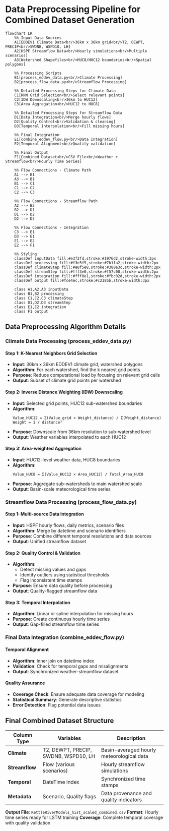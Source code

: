 # Data Preprocessing Pipeline for Combined Dataset Generation

```mermaid
flowchart LR
    %% Input Data Sources
    A1[EDDEV1 Climate Data<br/>36km x 36km grid<br/>T2, DEWPT, PRECIP<br/>SWDNB, WSPD10, LH]
    A2[HSPF Streamflow Data<br/>Hourly simulations<br/>Multiple scenarios]
    A3[Watershed Shapefiles<br/>HUC8/HUC12 boundaries<br/>Spatial polygons]
    
    %% Processing Scripts
    B1[process_eddev_data.py<br/>Climate Processing]
    B2[process_flow_data.py<br/>Streamflow Processing]
    
    %% Detailed Processing Steps for Climate Data
    C1[KNN Grid Selection<br/>Select relevant points]
    C2[IDW Downscaling<br/>36km to HUC12]
    C3[Area Aggregation<br/>HUC12 to HUC8]
    
    %% Detailed Processing Steps for Streamflow Data
    D1[Data Integration<br/>Merge hourly flows]
    D2[Quality Control<br/>Validation & cleaning]
    D3[Temporal Interpolation<br/>Fill missing hours]
    
    %% Final Integration
    E1[combine_eddev_flow.py<br/>Data Integration]
    E2[Temporal Alignment<br/>Quality validation]
    
    %% Final Output
    F1[Combined Dataset<br/>CSV File<br/>Weather + Streamflow<br/>Hourly Time Series]
    
    %% Flow Connections - Climate Path
    A1 --> B1
    A3 --> B1
    B1 --> C1
    C1 --> C2
    C2 --> C3
    
    %% Flow Connections - Streamflow Path
    A2 --> B2
    B2 --> D1
    D1 --> D2
    D2 --> D3
    
    %% Flow Connections - Integration
    C3 --> E1
    D3 --> E1
    E1 --> E2
    E2 --> F1
    
    %% Styling
    classDef inputData fill:#e3f2fd,stroke:#1976d2,stroke-width:2px
    classDef processing fill:#f3e5f5,stroke:#7b1fa2,stroke-width:2px
    classDef climateStep fill:#e8f5e8,stroke:#388e3c,stroke-width:2px
    classDef streamStep fill:#fff3e0,stroke:#f57c00,stroke-width:2px
    classDef integration fill:#fff8e1,stroke:#fbc02d,stroke-width:2px
    classDef output fill:#fce4ec,stroke:#c2185b,stroke-width:3px
    
    class A1,A2,A3 inputData
    class B1,B2 processing
    class C1,C2,C3 climateStep
    class D1,D2,D3 streamStep
    class E1,E2 integration
    class F1 output
```

## Data Preprocessing Algorithm Details

### Climate Data Processing (process_eddev_data.py)

#### Step 1: K-Nearest Neighbors Grid Selection
- **Input**: 36km x 36km EDDEV1 climate grid, watershed polygons
- **Algorithm**: For each watershed, find the k nearest grid points
- **Purpose**: Reduce computational load by focusing on relevant grid cells
- **Output**: Subset of climate grid points per watershed

#### Step 2: Inverse Distance Weighting (IDW) Downscaling
- **Input**: Selected grid points, HUC12 sub-watershed boundaries
- **Algorithm**: 
  ```
  Value_HUC12 = Σ(Value_grid × Weight_distance) / Σ(Weight_distance)
  Weight = 1 / distance²
  ```
- **Purpose**: Downscale from 36km resolution to sub-watershed level
- **Output**: Weather variables interpolated to each HUC12

#### Step 3: Area-weighted Aggregation
- **Input**: HUC12-level weather data, HUC8 boundaries
- **Algorithm**:
  ```
  Value_HUC8 = Σ(Value_HUC12 × Area_HUC12) / Total_Area_HUC8
  ```
- **Purpose**: Aggregate sub-watersheds to main watershed scale
- **Output**: Basin-scale meteorological time series

### Streamflow Data Processing (process_flow_data.py)

#### Step 1: Multi-source Data Integration
- **Input**: HSPF hourly flows, daily metrics, scenario files
- **Algorithm**: Merge by datetime and scenario identifiers
- **Purpose**: Combine different temporal resolutions and data sources
- **Output**: Unified streamflow dataset

#### Step 2: Quality Control & Validation
- **Algorithm**: 
  - Detect missing values and gaps
  - Identify outliers using statistical thresholds
  - Flag inconsistent time stamps
- **Purpose**: Ensure data quality before processing
- **Output**: Quality-flagged streamflow data

#### Step 3: Temporal Interpolation
- **Algorithm**: Linear or spline interpolation for missing hours
- **Purpose**: Create continuous hourly time series
- **Output**: Gap-filled streamflow time series

### Final Data Integration (combine_eddev_flow.py)

#### Temporal Alignment
- **Algorithm**: Inner join on datetime index
- **Validation**: Check for temporal gaps and misalignments
- **Output**: Synchronized weather-streamflow dataset

#### Quality Assurance
- **Coverage Check**: Ensure adequate data coverage for modeling
- **Statistical Summary**: Generate descriptive statistics
- **Error Detection**: Flag potential data issues

## Final Combined Dataset Structure

| Column Type | Variables | Description |
|------------|-----------|-------------|
| **Climate** | T2, DEWPT, PRECIP, SWDNB, WSPD10, LH | Basin-averaged hourly meteorological data |
| **Streamflow** | Flow (various scenarios) | Hourly streamflow simulations |
| **Temporal** | DateTime index | Synchronized time stamps |
| **Metadata** | Scenario, Quality flags | Data provenance and quality indicators |

**Output File**: `KettleRiverModels_hist_scaled_combined.csv`
**Format**: Hourly time series ready for LSTM training
**Coverage**: Complete temporal coverage with quality validation
